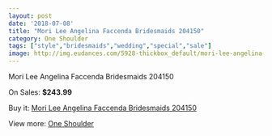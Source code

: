 ```yaml
---
layout: post
date: '2018-07-08'
title: "Mori Lee Angelina Faccenda Bridesmaids 204150"
category: One Shoulder
tags: ["style","bridesmaids","wedding","special","sale"]
image: http://img.eudances.com/5928-thickbox_default/mori-lee-angelina-faccenda-bridesmaids-204150.jpg
---
```

Mori Lee Angelina Faccenda Bridesmaids 204150

On Sales: **$243.99**
<a href="https://www.eudances.com/en/one-shoulder/2094-mori-lee-angelina-faccenda-bridesmaids-204150.html"><amp-img layout="responsive" width="600" height="600" src="//img.eudances.com/5928-thickbox_default/mori-lee-angelina-faccenda-bridesmaids-204150.jpg" alt="Mori Lee Angelina Faccenda Bridesmaids 204150 0" /></a>

Buy it: [Mori Lee Angelina Faccenda Bridesmaids 204150](https://www.eudances.com/en/one-shoulder/2094-mori-lee-angelina-faccenda-bridesmaids-204150.html "Mori Lee Angelina Faccenda Bridesmaids 204150")

View more: [One Shoulder](https://www.eudances.com/en/23-one-shoulder "One Shoulder")